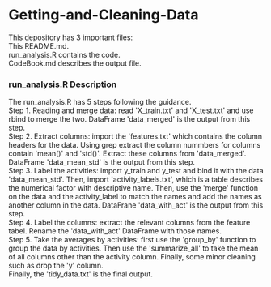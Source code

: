 # Getting-and-Cleaning-Data
This depository has 3 important files:   
This README.md.  
run_analysis.R contains the code.  
CodeBook.md describes the output file.

### run_analysis.R Description
The run_analysis.R has 5 steps following the guidance.  
Step 1. Reading and merge data: read 'X_train.txt' and 'X_test.txt' and use rbind to merge the two. DataFrame 'data_merged' is the output from this step.  
Step 2. Extract columns: import the 'features.txt' which contains the column headers for the data. Using grep extract the column nummbers for columns contain 'mean()' and 'std()'. Extract these columns from 'data_merged'. DataFrame 'data_mean_std' is the output from this step.  
Step 3. Label the activities: import y_train and y_test and bind it with the data 'data_mean_std'. Then, import 'activity_labels.txt', which is a table describes the numerical factor with descriptive name. Then, use the 'merge' function on the data and the activity_label to match the names and add the names as another column in the data. DataFrane 'data_with_act' is the output from this step.  
Step 4. Label the columns: extract the relevant columns from the feature tabel. Rename the 'data_with_act' DataFrame with those names.  
Step 5. Take the averages by activities: first use the 'group_by' function to group the data by activities. Then use the 'summarize_all' to take the mean of all columns other than the activity column. Finally, some minor cleaning such as drop the 'y' column.   
Finally, the 'tidy_data.txt' is the final output.  
    
    
